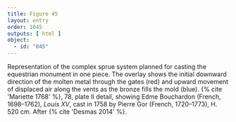 ```yaml
---
title: Figure 45
layout: entry
order: 1045
outputs: [ html ]
object:
  - id: "045"
---
```


Representation of the complex sprue system planned for casting the equestrian monument in one piece. The overlay shows the initial downward direction of the molten metal through the gates (red) and upward movement of displaced air along the vents as the bronze fills the mold (blue). {% cite 'Mariette 1768' %}, 78, plate II detail, showing Edme Bouchardon (French, 1698–1762), *Louis XV*, cast in 1758 by Pierre Gor (French, 1720–1773), H. 520 cm. After {% cite 'Desmas 2014' %}.

